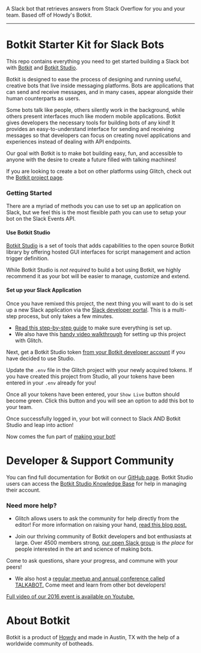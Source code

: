 A Slack bot that retrieves answers from Stack Overflow for you and your team. Based off of Howdy's Botkit.

----

# Botkit Starter Kit for Slack Bots

This repo contains everything you need to get started building a Slack bot with [Botkit](https://botkit.ai) and [Botkit Studio](https://botkit.ai).

Botkit is designed to ease the process of designing and running useful, creative bots that live inside messaging platforms. Bots are applications that can send and receive messages, and in many cases, appear alongside their human counterparts as users.

Some bots talk like people, others silently work in the background, while others present interfaces much like modern mobile applications. Botkit gives developers the necessary tools for building bots of any kind! It provides an easy-to-understand interface for sending and receiving messages so that developers can focus on creating novel applications and experiences instead of dealing with API endpoints.

Our goal with Botkit is to make bot building easy, fun, and accessible to anyone with the desire to create a future filled with talking machines!

If you are looking to create a bot on other platforms using Glitch, check out the [Botkit project page](https://glitch.com/botkit).

### Getting Started
 
 There are a myriad of methods you can use to set up an application on Slack, but we feel this is the most flexible path you can use to setup your bot on the Slack Events API.
 
#### Use Botkit Studio
 [Botkit Studio](https://studio.botkit.ai/signup?code=slackglitch) is a set of tools that adds capabilities to the open source Botkit library by offering hosted GUI interfaces for script management and action trigger definition. 
 
 While Botkit Studio is *not required* to build a bot using Botkit, we highly recommend it as your bot will be easier to manage, customize and extend.
 
#### Set up your Slack Application 
 
 Once you have remixed this project, the next thing you will want to do is set up a new Slack application via the [Slack developer portal](https://api.slack.com/). This is a multi-step process, but only takes a few minutes. 
 
 * [Read this step-by-step guide](https://github.com/howdyai/botkit/blob/master/docs/slack-events-api.md) to make sure everything is set up. 
 * We also have this [handy video walkthrough](https://youtu.be/us2zdf0vRz0) for setting up this project with Glitch.
 
Next, get a Botkit Studio token [from your Botkit developer account](https://studio.botkit.ai/) if you have decided to use Studio. 
 
 Update the `.env` file in the Glitch project with your newly acquired tokens. If you have created this project from Studio, all your tokens have been entered in your `.env` already for you!
 
 Once all your tokens have been entered, your `Show Live` button should become green. Click this button and you will see an option to add this bot to your team.
 
 Once successfully logged in, your bot will connect to Slack AND Botkit Studio and leap into action! 
 
 Now comes the fun part of [making your bot!](https://github.com/howdyai/botkit/blob/master/docs/readme.md#basic-usage)

# Developer & Support Community

You can find full documentation for Botkit on our [GitHub page](https://github.com/howdyai/botkit/blob/master/readme.md). Botkit Studio users can access the [Botkit Studio Knowledge Base](https://botkit.groovehq.com/help_center) for help in managing their account.

###  Need more help?
* Glitch allows users to ask the community for help directly from the editor! For more information on raising your hand, [read this blog post.](https://medium.com/glitch/just-raise-your-hand-how-glitch-helps-aa6564cb1685)

* Join our thriving community of Botkit developers and bot enthusiasts at large. Over 4500 members strong, [our open Slack group](http://community.botkit.ai) is _the place_ for people interested in the art and science of making bots. 

 Come to ask questions, share your progress, and commune with your peers!

* We also host a [regular meetup and annual conference called TALKABOT.](http://talkabot.ai) Come meet and learn from other bot developers! 
 
 [Full video of our 2016 event is available on Youtube.](https://www.youtube.com/playlist?list=PLD3JNfKLDs7WsEHSal2cfwG0Fex7A6aok)



# About Botkit

Botkit is a product of [Howdy](https://howdy.ai) and made in Austin, TX with the help of a worldwide community of botheads.